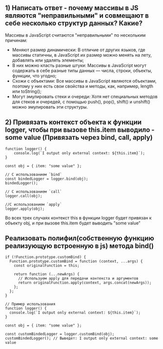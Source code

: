 ## 1) Написать ответ - почему массивы в JS являются "неправильными" и совмещают в себе несколько структур данных? Какие?
Массивы в JavaScript считаются "неправильными" по нескольким причинам:
- Меняют размер динамически: В отличие от других языков, где массивы статичны, в JavaScript их размер можно менять на лету, добавлять или удалять элементы;
- В них можно класть разные штуки: Массивы в JavaScript могут содержать в себе разные типы данных — числа, строки, объекты, функции, что угодно;
- Схожи с объектами: Все массивы в JavaScript являются объектами, поэтому у них есть свои свойства и методы, как, например, length или toString();
- Могут эмулировать стеки и очереди: Хотя нет специальных методов для стеков и очередей, с помощью push(), pop(), shift() и unshift() можно эмулировать эти структуры.

## 2) Привязать контекст объекта к функции logger, чтобы при вызове this.item выводило - some value (Привязать через bind, call, apply)
```
function logger() {
    console.log(`I output only external context: ${this.item}`);
}

const obj = { item: "some value" };

// С использованием `bind`
const bindedLogger = logger.bind(obj);
bindedLogger();

// С использованием `call`
logger.call(obj);

//С использованием `apply`
logger.apply(obj);
```
Во всех трех случаях контекст this в функции logger будет привязан к объекту obj, и при вызове this.item будет выводить "some value"

## Реализовать полифил(собственную функцию реализующую встроенную в js) метода bind()
```
if (!Function.prototype.customBind) {
  Function.prototype.customBind = function (context, ...args) {
    const originalFunction = this;

    return function (...newArgs) {
      // Используем apply для передачи контекста и аргументов
      return originalFunction.apply(context, args.concat(newArgs));
    };
  };
}

// Пример использования
function logger() {
  console.log(`I output only external context: ${this.item}`);
}

const obj = { item: "some value" };

const customBindedLogger = logger.customBind(obj);
customBindedLogger(); // Выведет: I output only external context: some value
```
